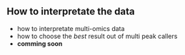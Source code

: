 ## How to interpretate the data
- how to interpretate multi-omics data
- how to choose the *best* result out of multi peak callers  
- **comming soon**